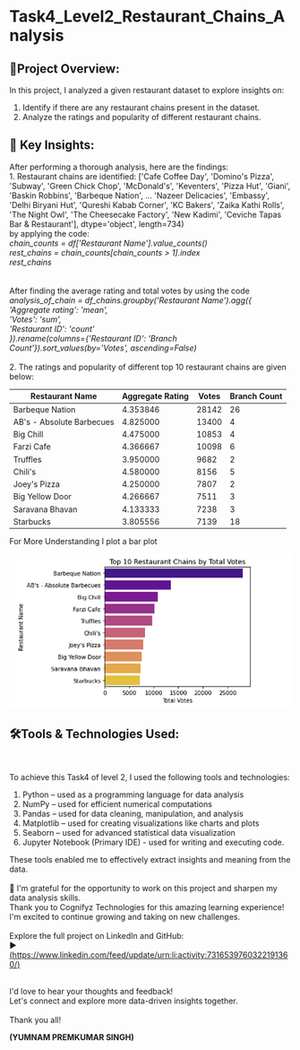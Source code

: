 # Task4_Level2_Restaurant_Chains_Analysis

<html>
  <body>

<h2>🔹Project Overview:</h2>

In this project, I analyzed a given restaurant dataset to explore insights on:
1. Identify if there are any restaurant chains present in the dataset.
2. Analyze the ratings and popularity of different restaurant chains.

<h2>🔹 Key Insights: </h2>
After performing a thorough analysis, here are the findings:<br>
1. Restaurant chains are identified:
['Cafe Coffee Day', 'Domino's Pizza', 'Subway', 'Green Chick Chop',
       'McDonald's', 'Keventers', 'Pizza Hut', 'Giani', 'Baskin Robbins',
       'Barbeque Nation',
       ...
       'Nazeer Delicacies', 'Embassy', 'Delhi Biryani Hut',
       'Qureshi Kabab Corner', 'KC Bakers', 'Zaika Kathi Rolls',
       'The Night Owl', 'The Cheesecake Factory', 'New Kadimi',
       'Ceviche Tapas Bar & Restaurant'],
      dtype='object', length=734)
    <br>
    by applying the code:<br> <em>chain_counts = df['Restaurant Name'].value_counts()<br>
rest_chains = chain_counts[chain_counts > 1].index<br>
rest_chains</em><br><br>
<br> After finding the  average rating and total votes by using the code <br>
<em>analysis_of_chain = df_chains.groupby('Restaurant Name').agg({<br>
    'Aggregate rating': 'mean',<br>
    'Votes': 'sum',<br>
    'Restaurant ID': 'count'<br>
}).rename(columns={'Restaurant ID': 'Branch Count'}).sort_values(by='Votes', ascending=False)</em><br> <br>
  2. The ratings and popularity of different top 10 restaurant chains are given below:<br>
  <table>
    <thead>
      <tr>
        <th>Restaurant Name</th>
        <th>Aggregate Rating</th>
        <th>Votes</th>
        <th>Branch Count</th>
      </tr>
    </thead>
    <tbody>
      <tr><td>Barbeque Nation</td><td>4.353846</td><td>28142</td><td>26</td></tr>
      <tr><td>AB's - Absolute Barbecues</td><td>4.825000</td><td>13400</td><td>4</td></tr>
      <tr><td>Big Chill</td><td>4.475000</td><td>10853</td><td>4</td></tr>
      <tr><td>Farzi Cafe</td><td>4.366667</td><td>10098</td><td>6</td></tr>
      <tr><td>Truffles</td><td>3.950000</td><td>9682</td><td>2</td></tr>
      <tr><td>Chili's</td><td>4.580000</td><td>8156</td><td>5</td></tr>
      <tr><td>Joey's Pizza</td><td>4.250000</td><td>7807</td><td>2</td></tr>
      <tr><td>Big Yellow Door</td><td>4.266667</td><td>7511</td><td>3</td></tr>
      <tr><td>Saravana Bhavan</td><td>4.133333</td><td>7238</td><td>3</td></tr>
      <tr><td>Starbucks</td><td>3.805556</td><td>7139</td><td>18</td></tr>
    </tbody>
  </table>
  <p> For More Understanding I plot a bar plot</p>
  <p align="left">
  <img src="download chains.png" alt="bar plot" width="600"><br>
  

<h2>🛠️Tools & Technologies Used:</h2><br>

To achieve this Task4 of level 2, I used the following tools and technologies:<br>

1. Python – used as a programming language for data analysis
2. NumPy – used for efficient numerical computations
3. Pandas – used for data cleaning, manipulation, and analysis
4. Matplotlib – used for creating visualizations like charts and plots
5. Seaborn – used for advanced statistical data visualization
6.  Jupyter Notebook (Primary IDE) - used for writing and executing code.

These tools enabled me to effectively extract insights and meaning from the data.<br><br>
🎉 I'm grateful for the opportunity to work on this project and sharpen my data analysis skills. <br>Thank you to Cognifyz Technologies for this amazing learning experience! I'm excited to continue growing and taking on new challenges.<br><br>
Explore the full project on LinkedIn and GitHub:<br>
▶️ [(https://www.linkedin.com/feed/update/urn:li:activity:7316539760322191360/)<br>](https://www.linkedin.com/feed/update/urn:li:activity:7317217856398446592/)<br>

<p>I'd love to hear your thoughts and feedback! <br>
Let's connect and explore more data-driven insights together. <br><br>
Thank you all!

  <b>(YUMNAM PREMKUMAR SINGH)</b>
</p>
</body>
</html>
